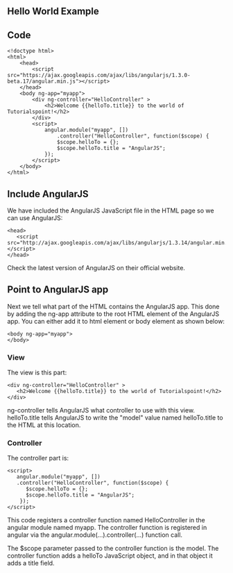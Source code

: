 ## Hello World Example

## Code

```
<!doctype html>
<html>
   	<head>
      	<script src="https://ajax.googleapis.com/ajax/libs/angularjs/1.3.0-beta.17/angular.min.js"></script>
   	</head>
   	<body ng-app="myapp">
      	<div ng-controller="HelloController" >
         	<h2>Welcome {{helloTo.title}} to the world of Tutorialspoint!</h2>
      	</div>
      	<script>
         	angular.module("myapp", [])
         		.controller("HelloController", function($scope) {
            	$scope.helloTo = {};
            	$scope.helloTo.title = "AngularJS";
         	});
      	</script>
   	</body>
</html>

```

## Include AngularJS
We have included the AngularJS JavaScript file in the HTML page so we can use AngularJS:

```
<head>
   <script src="http://ajax.googleapis.com/ajax/libs/angularjs/1.3.14/angular.min.js"></script>
</head>
```
Check the latest version of AngularJS on their official website.

## Point to AngularJS app

Next we tell what part of the HTML contains the AngularJS app. This done by adding the ng-app attribute to the root HTML element of the AngularJS app. You can either add it to html element or body element as shown below:

```
<body ng-app="myapp">
</body>
```

### View

The view is this part:

```
<div ng-controller="HelloController" >
   <h2>Welcome {{helloTo.title}} to the world of Tutorialspoint!</h2>
</div>
```
ng-controller tells AngularJS what controller to use with this view. helloTo.title tells AngularJS to write the "model" value named helloTo.title to the HTML at this location.

### Controller

The controller part is:

```
<script>
   angular.module("myapp", [])
   .controller("HelloController", function($scope) {
      $scope.helloTo = {};
      $scope.helloTo.title = "AngularJS";
    });
</script>
```

This code registers a controller function named HelloController in the angular module named myapp. The controller function is registered in angular via the angular.module(...).controller(...) function call.

The $scope parameter passed to the controller function is the model. The controller function adds a helloTo JavaScript object, and in that object it adds a title field.
